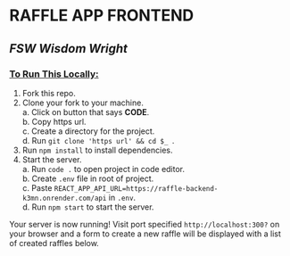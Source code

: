 # RAFFLE APP FRONTEND

## <i>FSW Wisdom Wright</i>

### <u>To Run This Locally:</u>
1. Fork this repo.
1. Clone your fork to your machine.<br/>
a. Click on button that says <b>CODE</b>.<br/>
b. Copy https url.<br/>
c. Create a directory for the project.<br/>
d. Run `git clone 'https url' && cd $_ `.
1. Run `npm install` to install dependencies.
1. Start the server.<br/>
a. Run `code .` to open project in code editor.<br/>
b. Create `.env` file in root of project.<br/>
c. Paste `REACT_APP_API_URL=https://raffle-backend-k3mn.onrender.com/api` in `.env`.<br/>
d. Run `npm start` to start the server.

Your server is now running!
Visit port specified `http://localhost:300?` on your browser and a form to create a new raffle will be displayed with a list of created raffles below.
